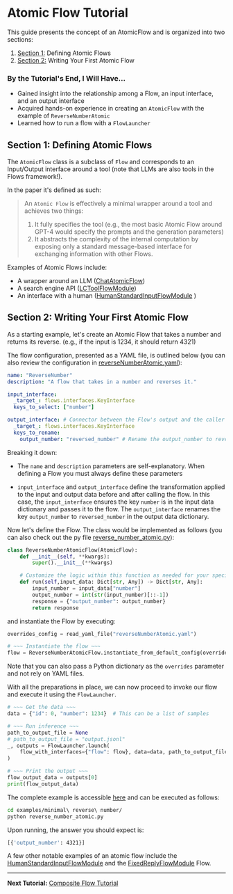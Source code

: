 # Atomic Flow Tutorial

This guide presents the concept of an AtomicFlow and is organized into two sections:
1. [Section 1:](#section-1-defining-atomic-flows) Defining Atomic Flows
2. [Section 2:](#section-2-writing-your-first-atomic-flow) Writing Your First Atomic Flow 

### By the Tutorial's End, I Will Have...

* Gained insight into the relationship among a Flow, an input interface, and an output interface
* Acquired hands-on experience in creating an `AtomicFlow` with the example of `ReverseNumberAtomic`
* Learned how to run a flow with a `FlowLauncher`

## Section 1: Defining Atomic Flows

The `AtomicFlow` class is a subclass of `Flow` and corresponds to an Input/Output interface around a tool (note that LLMs are also tools in the Flows framework!).

In the paper it's defined as such:

> 
>
> An `Atomic Flow` is effectively a minimal wrapper around
> a tool and achieves two things:
> 1.  It fully specifies the tool (e.g., the most basic Atomic Flow around 
> GPT-4 would specify the prompts and the generation parameters)
> 2. It abstracts the complexity of the internal computation by exposing only a standard message-based interface for exchanging information with other Flows.
>
> 

Examples of Atomic Flows include:
* A wrapper around an LLM ([ChatAtomicFlow](https://huggingface.co/aiflows/ChatFlowModule))
* A search engine API ([LCToolFlowModule](https://huggingface.co/aiflows/LCToolFlowModule))
* An interface with a human ([HumanStandardInputFlowModule](https://huggingface.co/aiflows/HumanStandardInputFlowModule)
)

## Section 2: Writing Your First Atomic Flow

As a starting example, let's create an Atomic Flow that takes a number and returns its reverse. (e.g., if the input is 1234, it should return 4321)

The flow configuration, presented as a YAML file, is outlined below (you can also review the configuration in [reverseNumberAtomic.yaml](https://github.com/epfl-dlab/flows/tree/main/examples/minimal%20reverse%20number/reverseNumberAtomic.yaml)):

```yaml
name: "ReverseNumber"
description: "A flow that takes in a number and reverses it."

input_interface:
  _target_: flows.interfaces.KeyInterface
  keys_to_select: ["number"]

output_interface: # Connector between the Flow's output and the caller
  _target_: flows.interfaces.KeyInterface
  keys_to_rename:
    output_number: "reversed_number" # Rename the output_number to reversed_number
```

Breaking it down:
- The `name` and `description` parameters are self-explanatory. When defining a Flow you must always define these parameters

- `input_interface` and `output_interface` define the transformation applied to the input and output data before and after calling the flow. In this case, the `input_interface` ensures the key `number` is in the input data dictionary and passes it to the flow. The `output_interface` renames the key `output_number` to `reversed_number` in the output data dictionary.

Now let's define the Flow. The class would be implemented as follows (you can also check out the py file [reverse_number_atomic.py](https://github.com/epfl-dlab/flows/tree/main/examples/minimal%20reverse%20number/reverse_number_atomic.py)):
```python
class ReverseNumberAtomicFlow(AtomicFlow):
    def __init__(self, **kwargs):
        super().__init__(**kwargs)

    # Customize the logic within this function as needed for your specific flow requirements.
    def run(self,input_data: Dict[str, Any]) -> Dict[str, Any]:
        input_number = input_data["number"]
        output_number = int(str(input_number)[::-1])
        response = {"output_number": output_number}
        return response
```
and instantiate the Flow by executing:
```python
overrides_config = read_yaml_file("reverseNumberAtomic.yaml")

# ~~~ Instantiate the flow ~~~
flow = ReverseNumberAtomicFlow.instantiate_from_default_config(overrides=overrides_config)
```
Note that you can also pass a Python dictionary as the `overrides` parameter and not rely on YAML files.

With all the preparations in place, we can now proceed to invoke our flow and execute it using the `FlowLauncher`.

```python
# ~~~ Get the data ~~~
data = {"id": 0, "number": 1234}  # This can be a list of samples

# ~~~ Run inference ~~~
path_to_output_file = None
# path_to_output_file = "output.jsonl"
_, outputs = FlowLauncher.launch(
    flow_with_interfaces={"flow": flow}, data=data, path_to_output_file=path_to_output_file
)

# ~~~ Print the output ~~~
flow_output_data = outputs[0]
print(flow_output_data)
```

The complete example is accessible [here](https://github.com/epfl-dlab/flows/tree/main/examples/minimal%20reverse%20number/) and can be executed as follows:

```bash
cd examples/minimal\ reverse\ number/
python reverse_number_atomic.py
```

Upon running, the answer you should expect is:
```bash
[{'output_number': 4321}]
```


A few other notable examples of an atomic flow include the [HumanStandardInputFlowModule](https://huggingface.co/aiflows/HumanStandardInputFlowModule) and the [FixedReplyFlowModule](https://huggingface.co/aiflows/FixedReplyFlowModule) Flow.
___


**Next Tutorial:** [Composite Flow Tutorial](./composite_flow.md)